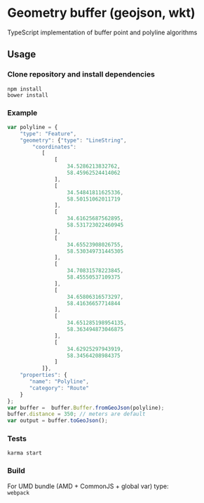 # Geometry buffer (geojson, wkt)  
TypeScript implementation of buffer point and polyline algorithms

## Usage

### Clone repository and install dependencies
    npm install
    bower install
### Example
```js   
var polyline = {
    "type": "Feature",
    "geometry": {"type": "LineString", 
        "coordinates":
           [
               [
                   34.5286213832762,
                   58.45962524414062
               ],
               [
                   34.54841811625336,
                   58.50151062011719
               ],
               [
                   34.61625687562895,
                   58.531723022460945
               ],
               [
                   34.65523908026755,
                   58.530349731445305
               ],
               [
                   34.70831578223845,
                   58.45550537109375
               ],
               [
                   34.65806316573297,
                   58.41636657714844
               ],
               [
                   34.651285198954135,
                   58.363494873046875
               ],
               [
                   34.62925297943919,
                   58.34564208984375
               ]
           ]},
    "properties": {
       "name": "Polyline",
       "category": "Route"
    }
};
var buffer =  buffer.Buffer.fromGeoJson(polyline);
buffer.distance = 350; // meters are default
var output = buffer.toGeoJson();   
```
### Tests
    karma start
### Build  
For UMD bundle (AMD + CommonJS + global var) type:  
```webpack ```    

